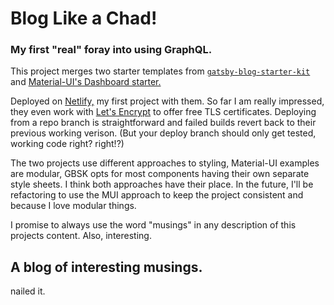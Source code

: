# Blog Like a Chad!
### My first "real" foray into using GraphQL.  
This project merges two starter templates from [`gatsby-blog-starter-kit`](https://github.com/DSchau/gatsby-blog-starter-kit) and [Material-UI's Dashboard starter.](https://material-ui.com/page-layout-examples/dashboard/)

Deployed on [Netlify,](https://app.netlify.com/signup) my first project with them.  So far I am really impressed, they even work with [Let's Encrypt](https://letsencrypt.org/) to offer free TLS certificates.  Deploying from a repo branch is straightforward and failed builds revert back to their previous working verison. (But your deploy branch should only get tested, working code right? right!?)

The two projects use different approaches to styling, Material-UI examples are modular, GBSK opts for most components having their own separate style sheets.  I think both approaches have their place.  In the future, I'll be refactoring to use the MUI approach to keep the project consistent and because I love modular things. 

I promise to always use the word "musings" in any description
of this projects content.  Also, interesting.

## A blog of interesting musings.
nailed it.
